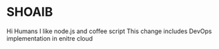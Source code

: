 # SHOAIB

Hi Humans I like node.js and coffee script 
This change includes DevOps implementation in enitre cloud

